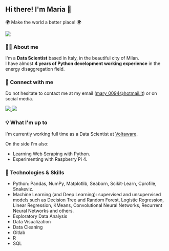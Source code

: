 ## Hi there! I'm Maria 👋
:earth_africa: Make the world a better place! :earth_africa:

![](https://media.giphy.com/media/USV0ym3bVWQJJmNu3N/giphy.gif)

### :woman_technologist: About me 
I'm a **Data Scientist** based in Italy, in the beautiful city of Milan.  
I have almost **4 years of Python development working experience** in the energy disaggregation field. 

### :handshake: Connect with me 
Do not hesitate to contact me at my email (mary_0094@hotmail.it) or on social media. 

<div id="badges">
  <a href="https://it.linkedin.com/in/maria-dancianu-860613146">
    <img src="https://img.shields.io/badge/LinkedIn-0A66C2.svg?style=for-the-badge&logo=LinkedIn&logoColor=white"/>
  </a>
  <a href="https://www.instagram.com/mariadancianu/">
    <img src="https://img.shields.io/badge/Instagram-E4405F.svg?style=for-the-badge&logo=Instagram&logoColor=white"/>
  </a>
</div>

### :bulb: What I'm up to 
I'm currently working full time as a Data Scientist at [Voltaware](https://voltaware.com/).

On the side I'm also:
- Learning Web Scraping with Python. 
- Experimenting with Raspberry Pi 4. 


### :toolbox: Technologies & Skills
- Python: Pandas, NumPy, Matplotlib, Seaborn, Scikit-Learn, Cprofile, Snakeviz. 
- Machine Learning (and Deep Learning): supervised and unsupervised models such as Decision Tree and Random Forest, Logistic Regression, Linear Regression, KMeans, Convolutional Neural Networks, Recurrent Neural Networks and others. 
- Exploratory Data Analysis
- Data Visualization
- Data Cleaning 
- Gitlab 
- R 
- SQL



<!--

**mariadancianu/mariadancianu** is a ✨ _special_ ✨ repository because its `README.md` (this file) appears on your GitHub profile.

# todo:


## Blog posts 


Here are some ideas to get you started:

- 🔭 I’m currently working on ...
- 🌱 I’m currently learning ...
- 👯 I’m looking to collaborate on ...
- 🤔 I’m looking for help with ...
- 💬 Ask me about ...
- 📫 How to reach me: ...
- 😄 Pronouns: ...
- ⚡ Fun fact: ...
-->
